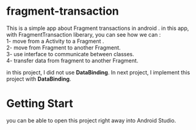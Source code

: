 # fragment-transaction
This is a simple app about Fragment transactions in android . in this app, with FragmentTransaction liberary, you can see how we can :<br />
1- move from a Activity to a Fragment . <br />
2- move from Fragment to another Fragment. <br />
3- use interface to communicate between classes. <br />
4- transfer data from fragment to  another Fragment. <br />

in this project, I did not use <b>DataBinding</b>. In next project, I implement this project with <b>DataBinding</b>. 
# Getting Start
you can be able to open this project right away into Android Studio.
